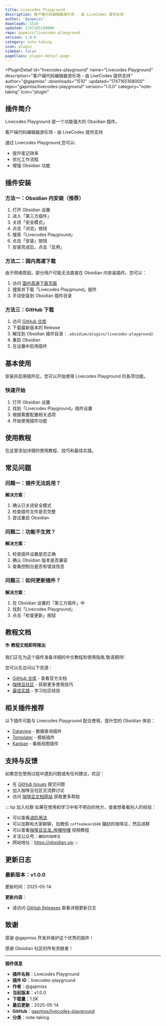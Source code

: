 ```yaml
---
title: Livecodes Playground
description: 客户端代码编辑器游乐场 - 由 LiveCodes 提供支持
author: '@gapmiss'
downloads: 1510
updated: 1747165168000
repo: gapmiss/livecodes-playground
version: 1.0.0
category: note-taking
icon: plugin
sidebar: false
pageClass: plugin-detail-page
---
```


<PluginDetail
  id="livecodes-playground"
  name="Livecodes Playground"
  description="客户端代码编辑器游乐场 - 由 LiveCodes 提供支持"
  author="@gapmiss"
  :downloads="1510"
  :updated="1747165168000"
  repo="gapmiss/livecodes-playground"
  version="1.0.0"
  category="note-taking"
  icon="plugin"
>

<!-- AUTO_GENERATED_START -->
## 插件简介

Livecodes Playground 是一个功能强大的 Obsidian 插件。

客户端代码编辑器游乐场 - 由 LiveCodes 提供支持

通过 Livecodes Playground,您可以:

- 提升笔记效率
- 优化工作流程
- 增强 Obsidian 功能

<!-- AUTO_GENERATED_END -->

<!-- AUTO_GENERATED_START -->
## 插件安装

### 方法一：Obsidian 内安装（推荐）

1. 打开 Obsidian 设置
2. 进入「第三方插件」
3. 关闭「安全模式」
4. 点击「浏览」按钮
5. 搜索「Livecodes Playground」
6. 点击「安装」按钮
7. 安装完成后，点击「启用」

### 方法二：国内高速下载

由于网络原因，部分用户可能无法直接在 Obsidian 内安装插件。您可以：

1. 访问 [国内高速下载页面](/zh/documentation/obsidian-plugins-download.html)
2. 搜索并下载「Livecodes Playground」插件
3. 手动安装到 Obsidian 插件目录

### 方法三：GitHub 下载

1. 访问 [GitHub 仓库](https://github.com/gapmiss/livecodes-playground)
2. 下载最新版本的 Release
3. 解压到 Obsidian 插件目录：`.obsidian/plugins/livecodes-playground/`
4. 重启 Obsidian
5. 在设置中启用插件

## 基本使用

安装并启用插件后，您可以开始使用 Livecodes Playground 的各项功能。

### 快速开始

1. 打开 Obsidian 设置
2. 找到「Livecodes Playground」插件设置
3. 根据需要配置相关选项
4. 开始使用插件功能

<!-- AUTO_GENERATED_END -->

<!-- CUSTOM_CONTENT_START:tutorial -->
## 使用教程

在这里添加详细的使用教程、技巧和最佳实践。

<!-- CUSTOM_CONTENT_END:tutorial -->

<!-- SHARED_CONTENT_START -->
## 常见问题

### 问题一：插件无法启用？

**解决方案**：
1. 确认已关闭安全模式
2. 检查插件文件是否完整
3. 尝试重启 Obsidian

### 问题二：功能不生效？

**解决方案**：
1. 检查插件设置是否正确
2. 确认 Obsidian 版本是否兼容
3. 查看控制台是否有错误信息

### 问题三：如何更新插件？

**解决方案**：
1. 在 Obsidian 设置的「第三方插件」中
2. 找到「Livecodes Playground」
3. 点击「检查更新」按钮

## 教程文档

📚 **教程文档即将推出**

我们正在为这个插件准备详细的中文教程和使用指南,敬请期待!

您可以先访问以下资源：
- [GitHub 仓库](https://github.com/gapmiss/livecodes-playground) - 查看官方文档
- [咖啡豆社区](/zh/bases/) - 获取更多使用技巧
- [最佳实践](/zh/best-practices/) - 学习社区经验

## 相关插件推荐

以下插件可能与 Livecodes Playground 配合使用，提升您的 Obsidian 体验：

- [Dataview](/zh/plugins/dataview.html) - 数据查询插件
- [Templater](/zh/plugins/templater-obsidian.html) - 模板插件
- [Kanban](/zh/plugins/obsidian-kanban.html) - 看板视图插件

## 支持与反馈

如果您在使用过程中遇到问题或有任何建议，欢迎：

- 在 [GitHub Issues](https://github.com/gapmiss/livecodes-playground/issues) 提交问题
- 加入咖啡豆社区交流群讨论
- 访问 [咖啡豆文档网站](https://obsidian.vip) 获取更多帮助

::: tip 加入社群
如果在使用和学习中有不明白的地方，或者想看看别人的经验：
- 可以查看[进阶用法](/zh/advanced)
- 可以加群和大家聊聊，加微信 `coffeebean1688` 蹦跶的咖啡豆，然后进群
- 可以查看[咖啡豆豆龙_哔哩哔哩](https://space.bilibili.com/618777356) 视频教程
- 关注公众号：`蹦跶的咖啡豆`
- 网站地址：https://obsidian.vip
:::
<!-- SHARED_CONTENT_END -->

<!-- AUTO_GENERATED_START -->
## 更新日志

### 最新版本：v1.0.0

更新时间：2025-05-14

**更新内容**：
- 请访问 [GitHub Releases](https://github.com/gapmiss/livecodes-playground/releases) 查看详细更新日志

## 致谢

感谢 @gapmiss 开发并维护这个优秀的插件！

感谢 Obsidian 社区的所有贡献者！

---

**插件信息**
- **插件名称**：Livecodes Playground
- **插件 ID**：livecodes-playground
- **作者**：@gapmiss
- **当前版本**：v1.0.0
- **下载量**：1.5K
- **最后更新**：2025-05-14
- **GitHub**：[gapmiss/livecodes-playground](https://github.com/gapmiss/livecodes-playground)
- **分类**：note-taking
<!-- AUTO_GENERATED_END -->

</PluginDetail>

